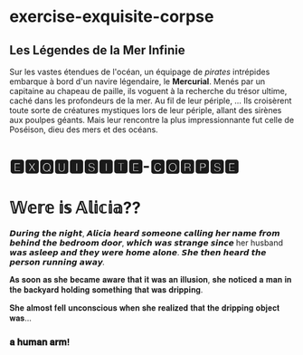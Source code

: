 # exercise-exquisite-corpse
## Les Légendes de la Mer Infinie
Sur les vastes étendues de l'océan, un équipage de *pirates* intrépides embarque à bord d'un navire légendaire, le **Mercurial**. Menés par un capitaine au chapeau de paille, ils voguent à la recherche du trésor ultime, caché dans les profondeurs de la mer. Au fil de leur périple, … Ils croisèrent toute sorte de créatures mystiques lors de leur périple, allant des sirènes aux poulpes géants. Mais leur rencontre la plus impressionnante fut celle de Poséison, dieu des mers et des océans. 

# 🅴🆇🆀🆄🅸🆂🅸🆃🅴-🅲🅾🆁🅿🆂🅴

#  𝕎𝕖𝕣𝕖 𝕚𝕤 𝔸𝕝𝕚𝕔𝕚𝕒??

𝘿𝙪𝙧𝙞𝙣𝙜 𝙩𝙝𝙚 𝙣𝙞𝙜𝙝𝙩, 𝘼𝙡𝙞𝙘𝙞𝙖 𝙝𝙚𝙖𝙧𝙙 𝙨𝙤𝙢𝙚𝙤𝙣𝙚 **𝙘𝙖𝙡𝙡𝙞𝙣𝙜 𝙝𝙚𝙧 𝙣𝙖𝙢𝙚** 𝙛𝙧𝙤𝙢 𝙗𝙚𝙝𝙞𝙣𝙙 𝙩𝙝𝙚 𝙗𝙚𝙙𝙧𝙤𝙤𝙢 𝙙𝙤𝙤𝙧, 𝙬𝙝𝙞𝙘𝙝 𝙬𝙖𝙨 𝙨𝙩𝙧𝙖𝙣𝙜𝙚 𝙨𝙞𝙣𝙘𝙚  her husband 𝙬𝙖𝙨 𝙖𝙨𝙡𝙚𝙚𝙥 𝙖𝙣𝙙 𝙩𝙝𝙚𝙮 𝙬𝙚𝙧𝙚 𝙝𝙤𝙢𝙚 𝙖𝙡𝙤𝙣𝙚. 𝙎𝙝𝙚 𝙩𝙝𝙚𝙣 𝙝𝙚𝙖𝙧𝙙 𝙩𝙝𝙚 𝙥𝙚𝙧𝙨𝙤𝙣 *𝙧𝙪𝙣𝙣𝙞𝙣𝙜 𝙖𝙬𝙖𝙮.*

𝐀𝐬 𝐬𝐨𝐨𝐧 𝐚𝐬 𝐬𝐡𝐞 𝐛𝐞𝐜𝐚𝐦𝐞 𝐚𝐰𝐚𝐫𝐞 𝐭𝐡𝐚𝐭 𝐢𝐭 𝐰𝐚𝐬 𝐚𝐧 𝐢𝐥𝐥𝐮𝐬𝐢𝐨𝐧, 𝐬𝐡𝐞 𝐧𝐨𝐭𝐢𝐜𝐞𝐝 𝐚 𝐦𝐚𝐧 𝐢𝐧 𝐭𝐡𝐞 𝐛𝐚𝐜𝐤𝐲𝐚𝐫𝐝 𝐡𝐨𝐥𝐝𝐢𝐧𝐠 𝐬𝐨𝐦𝐞𝐭𝐡𝐢𝐧𝐠 𝐭𝐡𝐚𝐭 𝐰𝐚𝐬 𝐝𝐫𝐢𝐩𝐩𝐢𝐧𝐠.

𝐒𝐡𝐞 𝐚𝐥𝐦𝐨𝐬𝐭 𝐟𝐞𝐥𝐥 𝐮𝐧𝐜𝐨𝐧𝐬𝐜𝐢𝐨𝐮𝐬 𝐰𝐡𝐞𝐧 𝐬𝐡𝐞 𝐫𝐞𝐚𝐥𝐢𝐳𝐞𝐝 𝐭𝐡𝐚𝐭 𝐭𝐡𝐞 𝐝𝐫𝐢𝐩𝐩𝐢𝐧𝐠 𝐨𝐛𝐣𝐞𝐜𝐭 𝐰𝐚𝐬...
### 𝐚 𝐡𝐮𝐦𝐚𝐧 𝐚𝐫𝐦!

